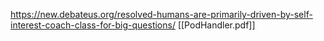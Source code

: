 https://new.debateus.org/resolved-humans-are-primarily-driven-by-self-interest-coach-class-for-big-questions/
[[PodHandler.pdf]]
